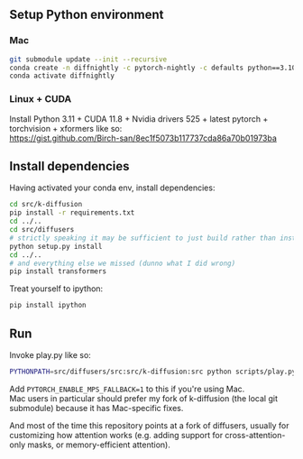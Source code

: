 ## Setup Python environment

### Mac

```bash
git submodule update --init --recursive
conda create -n diffnightly -c pytorch-nightly -c defaults python==3.10.6 pytorch
conda activate diffnightly
```

### Linux + CUDA

Install Python 3.11 + CUDA 11.8 + Nvidia drivers 525 + latest pytorch + torchvision + xformers like so:  
https://gist.github.com/Birch-san/8ec1f5073b117737cda86a70b01973ba

## Install dependencies

Having activated your conda env, install dependencies:

```bash
cd src/k-diffusion
pip install -r requirements.txt
cd ../..
cd src/diffusers
# strictly speaking it may be sufficient to just build rather than install, since we're gonna PYTHONPATH diffusers anyway
python setup.py install
cd ../..
# and everything else we missed (dunno what I did wrong)
pip install transformers
```

Treat yourself to ipython:

```bash
pip install ipython
```

## Run

Invoke play.py like so:

```bash
PYTHONPATH=src/diffusers/src:src/k-diffusion:src python scripts/play.py
```

Add `PYTORCH_ENABLE_MPS_FALLBACK=1` to this if you're using Mac.  
Mac users in particular should prefer my fork of k-diffusion (the local git submodule) because it has Mac-specific fixes.

And most of the time this repository points at a fork of diffusers, usually for customizing how attention works (e.g. adding support for cross-attention-only masks, or memory-efficient attention).